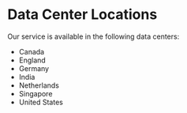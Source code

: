 # Data Center Locations

Our service is available in the following data centers: 

* Canada
* England
* Germany
* India
* Netherlands
* Singapore
* United States



